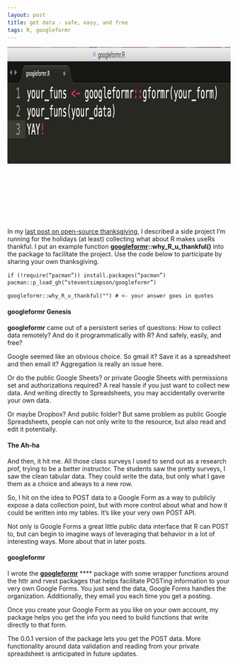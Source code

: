 ```yaml
---
layout: post
title: get data - safe, easy, and free
tags: R, googleformr
---
```




<div  style="max-width: 1020px; max-height: 263px; padding-bottom: 25.8%;">



<img src="/images/googleformr_signpost.png"   width="1020" height="263">

</div>




In my [last post on open-source
thanksgiving](_posts/2015-11-21-why-R-u-thankful.md),
I described a side project I’m running for the holidays (at least)
collecting what about R makes useRs thankful. I put an example function
[**googleformr**](https://github.com/steventsimpson/googleformr)**::why\_R\_u\_thankful()**
into the package to facilitate the project. Use the code below to
participate by sharing your own thanksgiving.

``` 
if (!require(“pacman”)) install.packages(“pacman”)
pacman::p_load_gh(“steventsimpson/googleformr”)
```

``` 
googleformr::why_R_u_thankful("") # <- your answer goes in quotes
```

#### googleformr Genesis 

**googleformr** came out of a persistent series of questions: How to
collect data remotely? And do it programmatically with R? And safely,
easily, and free?

Google seemed like an obvious choice. So gmail it? Save it as a
spreadsheet and then email it? Aggregation is really an issue here.

Or do the public Google Sheets? or private Google Sheets with
permissions set and authorizations required? A real hassle if you just
want to collect new data. And writing directly to Spreadsheets, you may
accidentally overwrite your own data.

Or maybe Dropbox? And public folder? But same problem as public Google
Spreadsheets, people can not only write to the resource, but also read
and edit it potentially.

#### The Ah-ha 

And then, it hit me. All those class surveys I used to send out as a
research prof, trying to be a better instructor. The students saw the
pretty surveys, I saw the clean tabular data. They could write the data,
but only what I gave them as a choice and always to a new row.

So, I hit on the idea to POST data to a Google Form as a way to publicly
expose a data collection point, but with more control about what and how
it could be written into my tables. It’s like your very own POST API.

Not only is Google Forms a great little public data interface that R can
POST to, but can begin to imagine ways of leveraging that behavior in a
lot of interesting ways. More about that in later posts.

#### googleformr 

I wrote the
[**googleformr**](https://github.com/data-steve/googleformr) ****
package with some wrapper functions around the httr and rvest packages
that helps facilitate POSTing information to your very own Google Forms.
You just send the data, Google Forms handles the organization.
Additionally, they email you each time you get a posting.

Once you create your Google Form as you like on your own account, my
package helps you get the info you need to build functions that write
directly to that form.

The 0.0.1 version of the package lets you get the POST data. More
functionality around data validation and reading from your private
spreadsheet is anticipated in future updates.


